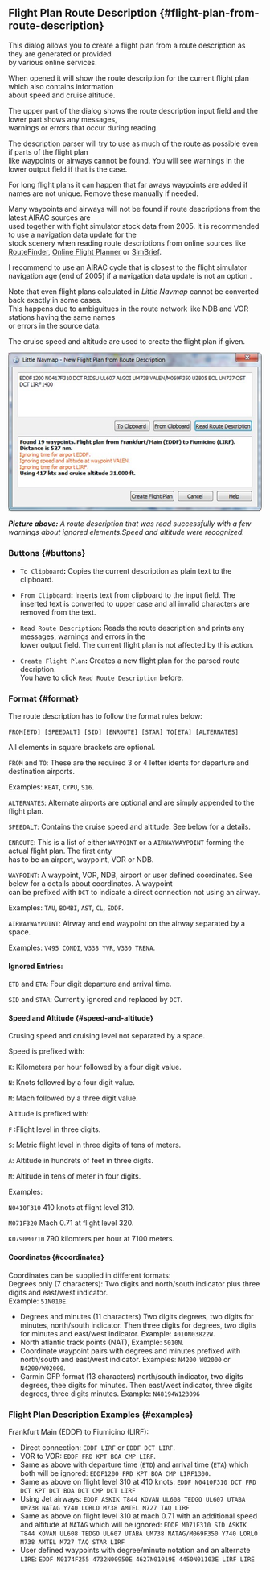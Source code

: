 ## Flight Plan Route Description {#flight-plan-from-route-description}

This dialog allows you to create a flight plan from a route description as they are generated or provided  
by various online services.

When opened it will show the route description for the current flight plan which also contains information  
about speed and cruise altitude.

The upper part of the dialog shows the route description input field and the lower part shows any messages,  
warnings or errors that occur during reading.

The description parser will try to use as much of the route as possible even if parts of the flight plan  
like waypoints or airways cannot be found. You will see warnings in the lower output field if that is the case.

For long flight plans it can happen that far aways waypoints are added if names are not unique. Remove these manually if needed.

Many waypoints and airways will not be found if route descriptions from the latest AIRAC sources are  
used together with flght simulator stock data from 2005. It is recommended to use a navigation data update for the  
stock scenery when reading route descriptions from online sources like [RouteFinder](http://rfinder.asalink.net/), [Online Flight Planner](http://onlineflightplanner.org/) or [SimBrief](https://www.simbrief.com). 

I recommend to use an AIRAC cycle that is closest to the flight simulator navigation age \(end of 2005\) if a navigation data update is not an option .

Note that even flight plans calculated in _Little Navmap_ cannot be converted back exactly in some cases.  
This happens due to ambiguitues in the route network like NDB and VOR stations having the same names  
or errors in the source data.

The cruise speed and altitude are used to create the flight plan if given.

![Route Description Dialog](../images/routedescr.jpg "Route Description Dialog")

_**Picture above:** A route description that was read successfully with a few warnings about ignored elements.Speed and altitude were recognized._

### Buttons {#buttons}

* `To Clipboard`**:** Copies the current description as plain text to the clipboard.
* `From Clipboard`**:** Inserts text from clipboard to the input field. The inserted text is converted to
  upper case and all invalid characters are removed from the text.
* `Read Route Description`**:** Reads the route description and prints any messages, warnings and errors in the  
  lower output field. The current flight plan is not affected by this action.

* `Create Flight Plan`**:** Creates a new flight plan for the parsed route decription.  
  You have to click `Read Route Description` before.

### Format {#format}

The route description has to follow the format rules below:

`FROM[ETD] [SPEEDALT] [SID] [ENROUTE] [STAR] TO[ETA] [ALTERNATES]`

All elements in square brackets are optional.

`FROM` and `TO`: These are the required 3 or 4 letter idents for departure and destination airports.

Examples: `KEAT`, `CYPU`, `S16`.

`ALTERNATES`: Alternate airports are optional and are simply appended to the flight plan.

`SPEEDALT`: Contains the cruise speed and altitude. See below for a details.

`ENROUTE`: This is a list of either `WAYPOINT` or a `AIRWAYWAYPOINT` forming the actual flight plan. The first enty  
has to be an airport, waypoint, VOR or NDB.

`WAYPOINT`: A waypoint, VOR, NDB, airport or user defined coordinates. See below for a details about coordinates. A waypoint  
can be prefixed with `DCT` to indicate a direct connection not using an airway.

Examples: `TAU`, `BOMBI`, `AST`, `CL`, `EDDF`.

`AIRWAYWAYPOINT`: Airway and end waypoint on the airway separated by a space.

Examples: `V495 CONDI`, `V338 YVR`, `V330 TRENA`.

#### Ignored Entries:

`ETD` and `ETA`: Four digit departure and arrival time.

`SID` and `STAR`: Currently ignored and replaced by `DCT`.

#### Speed and Altitude {#speed-and-altitude}

Crusing speed and cruising level not separated by a space.

Speed is prefixed with:

`K`: Kilometers per hour followed by a four digit value.

`N`: Knots followed by a four digit value.

`M`: Mach followed by a three digit value.

Altitude is prefixed with:

`F` :Flight level in three digits.

`S`: Metric flight level in three digits of tens of meters.

`A`: Altitude in hundrets of feet in three digits.

`M`: Altitude in tens of meter in four digits.

Examples:

`N0410F310` 410 knots at flight level 310.

`M071F320` Mach 0.71 at flight level 320.

`K0790M0710` 790 kilomters per hour at 7100 meters.

#### Coordinates {#coordinates}

Coordinates can be supplied in different formats:  
Degrees only \(7 characters\): Two digits and north/south indicator plus three digits and east/west indicator.  
Example: `51N010E`.

* Degrees and minutes \(11 characters\) Two digits degrees, two digits for minutes, north/south indicator.
  Then three digits for degrees, two digits for minutes and east/west indicator.
  Example: `4010N03822W`.
* North atlantic track points \(NAT\),
  Example: `5010N`.
* Coordinate waypoint pairs with degrees and minutes prefixed with north/south and east/west indicator.
  Examples: `N4200 W02000` or `N4200/W02000`.
* Garmin GFP format \(13 characters\) north/south indicator, two digits degrees, thee digits for minutes.
  Then east/west indicator, three digits degrees, three digits minutes.
  Example: `N48194W123096`

### Flight Plan Description Examples {#examples}

Frankfurt Main \(EDDF\) to Fiumicino \(LIRF\):

* Direct connection:
  `EDDF LIRF` or `EDDF DCT LIRF`.
* VOR to VOR:
  `EDDF FRD KPT BOA CMP LIRF`.
* Same as above with departure time \(`ETD`\) and arrival time \(`ETA`\) which both will be ignored:
  `EDDF1200 FRD KPT BOA CMP LIRF1300`.
* Same as above on flight level 310 at 410 knots:
  `EDDF N0410F310 DCT FRD DCT KPT DCT BOA DCT CMP DCT LIRF`
* Using Jet airways:
  `EDDF ASKIK T844 KOVAN UL608 TEDGO UL607 UTABA UM738 NATAG Y740 LORLO M738 AMTEL M727 TAQ LIRF`
* Same as above on flight level 310 at mach 0.71 with an additional speed and altitude at `NATAG` which will be ignored:
  `EDDF M071F310 SID ASKIK T844 KOVAN UL608 TEDGO UL607 UTABA UM738 NATAG/M069F350 Y740 LORLO M738 AMTEL M727 TAQ STAR LIRF`
* User defined waypoints with degree/minute notation and an alternate `LIRE`:
  `EDDF N0174F255 4732N00950E 4627N01019E 4450N01103E LIRF LIRE`



